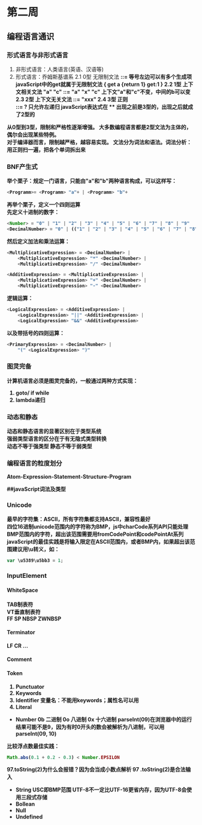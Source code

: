 # 第二周
## 编程语言通识
### 形式语言与非形式语言
1. 非形式语言：人类语言(英语、汉语等)
2. 形式语言：乔姆斯基谱系
 2.1 0型 无限制文法
 	<a><b> ::= <c><d> 等号左边可以有多个生成项  
 	javaScript中的get就属于无限制文法
 	{
 		get a {return 1}
 		get:1
 	}
 2.2 1型 上下文相关文法
 	"a" <b> "c" ::= "a" "x" "c" 上下文"a"和"c"不变，中间的b可以变
 2.3 2型 上下文无关文法
 	<a> ::= "xxx" 
 2.4 3型 正则  
 	<a> ::= <a>? 只允许左递归
 	javaScript表达式在 ** 出现之前是3型的，出现之后就成了2型的

从0型到3型，限制和严格性逐渐增强。  大多数编程语言都是2型文法为主体的，偶尔会出现某些特例。  
对于编译器而言，限制越严格，越容易实现。
文法分为词法和语法。词法分析：用正则扫一遍，把各个单词拆出来

### BNF产生式
举个栗子：规定一门语言，只能由"a"和"b"两种语言构成，可以这样写：
```javascript
<Programm>= <Programm> "a"+ | <Programm> "b"+
````

再举个栗子，定义一个四则运算  
先定义十进制的数字：  
```javascript
<Number> = "0" | "1" | "2" | "3" | "4" | "5" | "6" | "7" | "8" | "9"
<DecimalNumber> = "0" | (("1" | "2" | "3" | "4" | "5" | "6" | "7" | "8" | "9") <Number>*)
````
然后定义加法和乘法运算：
```javascript
<MultiplicativeExpression> = <DecimalNumber> | 
	<MultiplicativeExpression> "*" <DecimalNumber> |
	<MultiplicativeExpression> "/" <DecimalNumber>

<AdditiveExpression> = <MultiplicativeExpression> | 
	<MultiplicativeExpression> "+" <DecimalNumber> |
	<MultiplicativeExpression> "-" <DecimalNumber>
````

逻辑运算：
```javascript
<LogicalExpression> = <AdditiveExpression> |
	<LogicalExpression> "||" <AdditiveExpression> |
	<LogicalExpression> "&&" <AdditiveExpression>

````

以及带括号的四则运算：
```javascript
<PrimaryExpression> = <DecimalNumber> |
	"(" <LogicalExpression> ")"
````
### 图灵完备
计算机语言必须是图灵完备的，一般通过两种方式实现：
1. goto/ if while
2. lambda递归

### 动态和静态
动态和静态语言的显著区别在于类型系统  
强弱类型语言的区分在于有无隐式类型转换  
动态不等于强类型 静态不等于弱类型

### 编程语言的粒度划分
Atom-Expression-Statement-Structure-Program

##javaScript词法及类型
### Unicode
最早的字符集：ASCII，所有字符集都支持ASCII，兼容性最好  
四位16进制unicode范围内的字符称为BMP，js中charCode系列API只能处理BMP范围内的字符，超出该范围需要用fromCodePoint和codePointAt系列  
javaScript的最佳实践是将输入限定在ASCII范围内，或者BMP内，如果超出该范围建议用\u转义，如：
```javascript
var \u5389\u5bb3 = 1;
````
### InputElement
#### WhiteSpace
TAB制表符  
VT垂直制表符  
FF
SP
NBSP
ZWNBSP

#### Terminator
LF
CR
...
#### Comment
#### Token
1. Punctuator  
2. Keywords  
3. Identifier
变量名：不能用keywords；属性名可以用   
4. Literal
- Number
	0b 二进制
	0o 八进制
	0x 十六进制
parseInt(09)在浏览器中的运行结果可能不是9，因为有时0开头的数会被解析为八进制，可以用parseInt(09, 10)  

比较浮点数最佳实践：
```javascript
Math.abs(0.1 + 0.2 - 0.3) < Number.EPSILON
````

97.toString(2)为什么会报错？因为会当成小数点解析
97 .toString(2)是合法输入

- String
USC即BMP范围
UTF-8不一定比UTF-16更省内存，因为UTF-8会使用三段式存储
- Bollean
- Null
- Undefined
